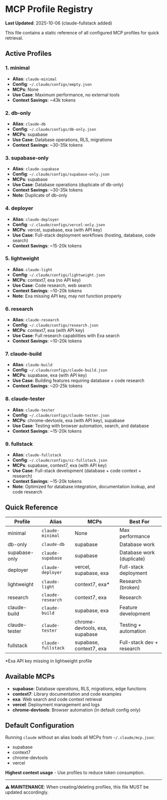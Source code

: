 # MCP Profile Registry

**Last Updated**: 2025-10-06 (claude-fullstack added)

This file contains a static reference of all configured MCP profiles for quick retrieval.

## Active Profiles

### 1. minimal
- **Alias**: `claude-minimal`
- **Config**: `~/.claude/configs/empty.json`
- **MCPs**: None
- **Use Case**: Maximum performance, no external tools
- **Context Savings**: ~43k tokens

### 2. db-only
- **Alias**: `claude-db`
- **Config**: `~/.claude/configs/db-only.json`
- **MCPs**: supabase
- **Use Case**: Database operations, RLS, migrations
- **Context Savings**: ~30-35k tokens

### 3. supabase-only
- **Alias**: `claude-supabase`
- **Config**: `~/.claude/configs/supabase-only.json`
- **MCPs**: supabase
- **Use Case**: Database operations (duplicate of db-only)
- **Context Savings**: ~30-35k tokens
- **Note**: Duplicate of db-only

### 4. deployer
- **Alias**: `claude-deployer`
- **Config**: `~/.claude/configs/vercel-only.json`
- **MCPs**: vercel, supabase, exa (with API key)
- **Use Case**: Full-stack deployment workflows (hosting, database, code search)
- **Context Savings**: ~15-20k tokens

### 5. lightweight
- **Alias**: `claude-light`
- **Config**: `~/.claude/configs/lightweight.json`
- **MCPs**: context7, exa (no API key)
- **Use Case**: Code research, web search
- **Context Savings**: ~10-20k tokens
- **Note**: Exa missing API key, may not function properly

### 6. research
- **Alias**: `claude-research`
- **Config**: `~/.claude/configs/research.json`
- **MCPs**: context7, exa (with API key)
- **Use Case**: Full research capabilities with Exa search
- **Context Savings**: ~10-20k tokens

### 7. claude-build
- **Alias**: `claude-build`
- **Config**: `~/.claude/configs/claude-build.json`
- **MCPs**: supabase, exa (with API key)
- **Use Case**: Building features requiring database + code research
- **Context Savings**: ~20-25k tokens

### 8. claude-tester
- **Alias**: `claude-tester`
- **Config**: `~/.claude/configs/claude-tester.json`
- **MCPs**: chrome-devtools, exa (with API key), supabase
- **Use Case**: Testing with browser automation, search, and database
- **Context Savings**: ~15-20k tokens

### 9. fullstack
- **Alias**: `claude-fullstack`
- **Config**: `~/.claude/configs/cc-fullstack.json`
- **MCPs**: supabase, context7, exa (with API key)
- **Use Case**: Full-stack development (database + code context + research)
- **Context Savings**: ~15-20k tokens
- **Note**: Optimized for database integration, documentation lookup, and code research

## Quick Reference

| Profile | Alias | MCPs | Best For |
|---------|-------|------|----------|
| minimal | `claude-minimal` | None | Max performance |
| db-only | `claude-db` | supabase | Database work |
| supabase-only | `claude-supabase` | supabase | Database work (duplicate) |
| deployer | `claude-deployer` | vercel, supabase, exa | Full-stack deployment |
| lightweight | `claude-light` | context7, exa* | Research (broken) |
| research | `claude-research` | context7, exa | Research |
| claude-build | `claude-build` | supabase, exa | Feature development |
| claude-tester | `claude-tester` | chrome-devtools, exa, supabase | Testing + automation |
| fullstack | `claude-fullstack` | supabase, context7, exa | Full-stack dev + research |

*Exa API key missing in lightweight profile

## Available MCPs

- **supabase**: Database operations, RLS, migrations, edge functions
- **context7**: Library documentation and code examples
- **exa**: Web search and code context retrieval
- **vercel**: Deployment management and logs
- **chrome-devtools**: Browser automation (in default config only)

## Default Configuration

Running `claude` without an alias loads all MCPs from `~/.claude/mcp.json`:
- supabase
- context7
- chrome-devtools
- vercel

**Highest context usage** - Use profiles to reduce token consumption.

---

**⚠️ MAINTENANCE**: When creating/deleting profiles, this file MUST be updated accordingly.
